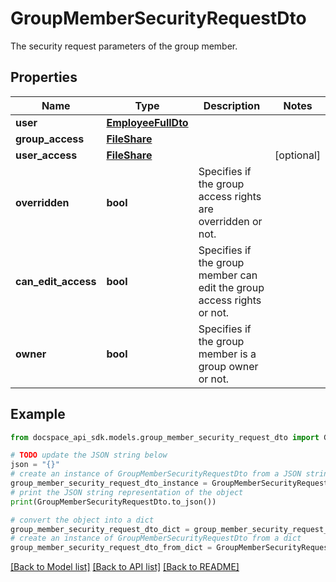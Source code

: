 # GroupMemberSecurityRequestDto
The security request parameters of the group member.

## Properties

Name | Type | Description | Notes
------------ | ------------- | ------------- | -------------
**user** | [**EmployeeFullDto**](EmployeeFullDto.md) |  | 
**group_access** | [**FileShare**](FileShare.md) |  | 
**user_access** | [**FileShare**](FileShare.md) |  | [optional] 
**overridden** | **bool** | Specifies if the group access rights are overridden or not. | 
**can_edit_access** | **bool** | Specifies if the group member can edit the group access rights or not. | 
**owner** | **bool** | Specifies if the group member is a group owner or not. | 

## Example

```python
from docspace_api_sdk.models.group_member_security_request_dto import GroupMemberSecurityRequestDto

# TODO update the JSON string below
json = "{}"
# create an instance of GroupMemberSecurityRequestDto from a JSON string
group_member_security_request_dto_instance = GroupMemberSecurityRequestDto.from_json(json)
# print the JSON string representation of the object
print(GroupMemberSecurityRequestDto.to_json())

# convert the object into a dict
group_member_security_request_dto_dict = group_member_security_request_dto_instance.to_dict()
# create an instance of GroupMemberSecurityRequestDto from a dict
group_member_security_request_dto_from_dict = GroupMemberSecurityRequestDto.from_dict(group_member_security_request_dto_dict)
```
[[Back to Model list]](../README.md#documentation-for-models) [[Back to API list]](../README.md#documentation-for-api-endpoints) [[Back to README]](../README.md)



